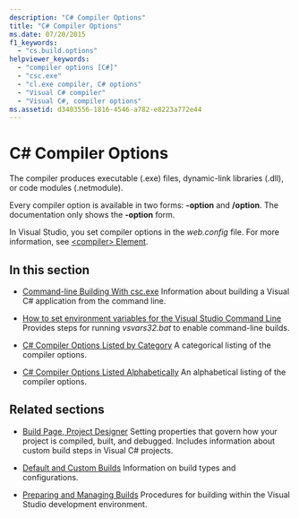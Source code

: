 ```yaml
---
description: "C# Compiler Options"
title: "C# Compiler Options"
ms.date: 07/20/2015
f1_keywords: 
  - "cs.build.options"
helpviewer_keywords: 
  - "compiler options [C#]"
  - "csc.exe"
  - "cl.exe compiler, C# options"
  - "Visual C# compiler"
  - "Visual C#, compiler options"
ms.assetid: d3403556-1816-4546-a782-e8223a772e44
---
```

# C# Compiler Options

The compiler produces executable (.exe) files, dynamic-link libraries (.dll), or code modules (.netmodule).

Every compiler option is available in two forms: **-option** and **/option**. The documentation only shows the **-option** form.

In Visual Studio, you set compiler options in the *web.config* file. For more information, see [\<compiler> Element](../../../framework/configure-apps/file-schema/compiler/compiler-element.md).

## In this section

- [Command-line Building With csc.exe](command-line-building-with-csc-exe.md)
Information about building a Visual C# application from the command line.

- [How to set environment variables for the Visual Studio Command Line](how-to-set-environment-variables-for-the-visual-studio-command-line.md)
Provides steps for running *vsvars32.bat* to enable command-line builds.

- [C# Compiler Options Listed by Category](listed-by-category.md)
A categorical listing of the compiler options.

- [C# Compiler Options Listed Alphabetically](listed-alphabetically.md)
An alphabetical listing of the compiler options.

## Related sections

- [Build Page, Project Designer](/visualstudio/ide/reference/build-page-project-designer-csharp)
Setting properties that govern how your project is compiled, built, and debugged. Includes information about custom build steps in Visual C# projects.

- [Default and Custom Builds](/visualstudio/ide/compiling-and-building-in-visual-studio)
Information on build types and configurations.

- [Preparing and Managing Builds](/visualstudio/ide/building-and-cleaning-projects-and-solutions-in-visual-studio)
Procedures for building within the Visual Studio development environment.
